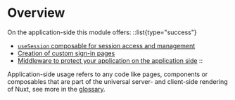 # Overview

On the application-side this module offers:
::list{type="success"}
- [`useSession` composable for session access and management](/nuxt-auth/application-side/session-access-and-management)
- [Creation of custom sign-in pages](/nuxt-auth/application-side/custom-sign-in-page)
- [Middleware to protect your application on the application side](/nuxt-auth/application-side/protecting-pages)
::

Application-side usage refers to any code like pages, components or composables that are part of the universal server- and client-side rendering of Nuxt, see more in the [glossary](/nuxt-auth/further-reading/glossary).
